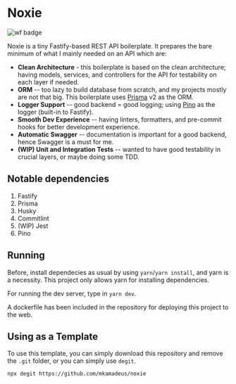 # Noxie

![wf badge](https://github.com/mkamadeus/noxie/actions/workflows/lint.yml/badge.svg)

Noxie is a tiny Fastify-based REST API boilerplate. It prepares the bare minimum of what I mainly needed on an API which are:

- **Clean Architecture** - this boilerplate is based on the clean architecture; having models, services, and controllers for the API for testability on each layer if needed.
- **ORM** -- too lazy to build database from scratch, and my projects mostly are not that big. This boilerplate uses [Prisma](https://www.prisma.io/) v2 as the ORM.
- **Logger Support** -- good backend = good logging; using [Pino](https://github.com/pinojs/pino/) as the logger (built-in to Fastify).
- **Smooth Dev Experience** -- having linters, formatters, and pre-commit hooks for better development experience.
- **Automatic Swagger** -- documentation is important for a good backend, hence Swagger is a must for me.
- **(WIP) Unit and Integration Tests** -- wanted to have good testability in crucial layers, or maybe doing some TDD.

## Notable dependencies

1. Fastify
2. Prisma
3. Husky
4. Commitlint
5. (WIP) Jest
6. Pino

## Running

Before, install dependecies as usual by using `yarn`/`yarn install`, and yarn is a necessity. This project only allows yarn for installing dependencies.

For running the dev server, type in `yarn dev`.

A dockerfile has been included in the repository for deploying this project to the web.

## Using as a Template

To use this template, you can simply download this repository and remove the `.git` folder, or you can simply use `degit`.

```bash
npx degit https://github.com/mkamadeus/noxie
```
